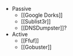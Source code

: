 - Passive
	- [[Google Dorks]]
	- [[Sublist3r]]
	- [[DNSDumpster]]?
- Active
	- [[Ffuf]]
	- [[Gobuster]]
